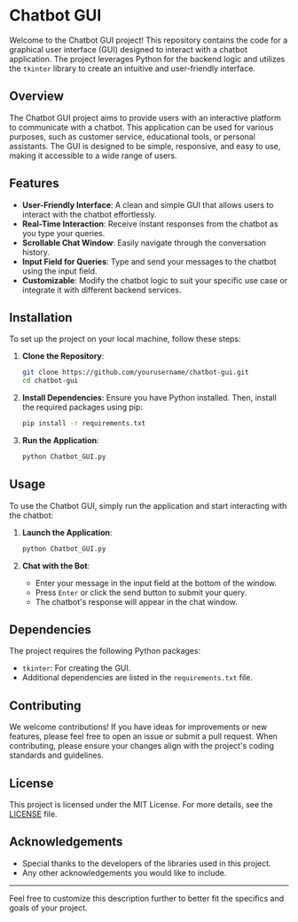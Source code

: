 
# Chatbot GUI

Welcome to the Chatbot GUI project! This repository contains the code for a graphical user interface (GUI) designed to interact with a chatbot application. The project leverages Python for the backend logic and utilizes the `tkinter` library to create an intuitive and user-friendly interface.

## Overview

The Chatbot GUI project aims to provide users with an interactive platform to communicate with a chatbot. This application can be used for various purposes, such as customer service, educational tools, or personal assistants. The GUI is designed to be simple, responsive, and easy to use, making it accessible to a wide range of users.

## Features

- **User-Friendly Interface**: A clean and simple GUI that allows users to interact with the chatbot effortlessly.
- **Real-Time Interaction**: Receive instant responses from the chatbot as you type your queries.
- **Scrollable Chat Window**: Easily navigate through the conversation history.
- **Input Field for Queries**: Type and send your messages to the chatbot using the input field.
- **Customizable**: Modify the chatbot logic to suit your specific use case or integrate it with different backend services.

## Installation

To set up the project on your local machine, follow these steps:

1. **Clone the Repository**:
   ```bash
   git clone https://github.com/yourusername/chatbot-gui.git
   cd chatbot-gui
   ```

2. **Install Dependencies**:
   Ensure you have Python installed. Then, install the required packages using pip:
   ```bash
   pip install -r requirements.txt
   ```

3. **Run the Application**:
   ```bash
   python Chatbot_GUI.py
   ```

## Usage

To use the Chatbot GUI, simply run the application and start interacting with the chatbot:

1. **Launch the Application**:
   ```bash
   python Chatbot_GUI.py
   ```

2. **Chat with the Bot**:
   - Enter your message in the input field at the bottom of the window.
   - Press `Enter` or click the send button to submit your query.
   - The chatbot's response will appear in the chat window.

## Dependencies

The project requires the following Python packages:

- `tkinter`: For creating the GUI.
- Additional dependencies are listed in the `requirements.txt` file.

## Contributing

We welcome contributions! If you have ideas for improvements or new features, please feel free to open an issue or submit a pull request. When contributing, please ensure your changes align with the project's coding standards and guidelines.

## License

This project is licensed under the MIT License. For more details, see the [LICENSE](LICENSE) file.

## Acknowledgements

- Special thanks to the developers of the libraries used in this project.
- Any other acknowledgements you would like to include.

---

Feel free to customize this description further to better fit the specifics and goals of your project.
